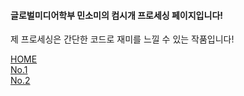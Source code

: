 <h4>글로벌미디어학부 민소미의 컴시개 프로세싱 페이지입니다!</h4>
   <p> 제 프로세싱은 간단한 코드로 재미를 느낄 수 있는 작품입니다! </p>
    <div class="mitem" id="m1"> <a href="https://someii.github.io/HOME/index.html" > HOME </a> </div>
   <div class="mitem" id="m3"> <a href="https://someii.github.io/somProcessingOne/index.html" target="_blank"> No.1 </a></div>
   <div class="mitem" id="m3"> <a href="http://127.0.0.1:8526/" target="_blank"> No.2 </a></div>
   
